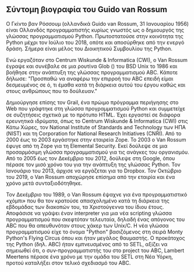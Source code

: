 ## Σύντομη βιογραφία του Guido van Rossum

Ο Γκίντο βαν Ρόσσουμ (ολλανδικά Guido van Rossum, 31 Ιανουαρίου 1956) είναι Ολλανδός προγραμματιστής κυρίως γνωστός ως ο δημιουργός της γλώσσας προγραμματισμού Python. Πρωτοστατούσε στην κοινότητα της Python μέχρι τον Ιούλιο του 2018, οπότε και αποσύρθηκε από την ενεργό δράση. Σήμερα είναι μέλος του Διοικητικού Συμβουλίου της Python.

Ενώ εργαζόταν στο Centrum Wiskunde & Informatica (CWI), ο Van Rossum έγραψε και συνέβαλε σε μια ρουτίνα Glob () του BSD Unix το 1986 και βοήθησε στην ανάπτυξη της γλώσσας προγραμματισμού ABC. Κάποτε δήλωσε: "Προσπαθώ να αναφέρω την επιρροή του ABC επειδή είμαι δεσμευμένος σε ό, τι έμαθα κατά τη διάρκεια αυτού του έργου καθώς και στους ανθρώπους που το δούλευαν." 

Δημιούργησε επίσης τον Grail, ένα πρώιμο πρόγραμμα περιήγησης στο Web που γράφτηκε στη γλώσσα προγραμματισμού Python και συμμετείχε σε συζητήσεις σχετικά με το πρότυπο HTML. Έχει εργαστεί σε διάφορα ερευνητικά ιδρύματα, όπως το Centrum Wiskunde & Informatica (CWI) στις Κάτω Χώρες, τον National Institute of Standards and Technology των ΗΠΑ (NIST) και τη Corporation for National Research Initiatives (CNRI). Από το 2000 έως το 2003 εργάστηκε στην εταιρεία Zope. Το 2003 ο Van Rossum έφυγε από τη Zope για τη  Elemental Security. Εκεί δούλεψε σε μια προσαρμόσιμη γλώσσα προγραμματισμού για τις ανάγκες του  οργανισμόυ. Από το 2005 έως τον Δεκέμβριο του 2012, δούλεψε στη Google, όπου πέρασε τον μισό χρόνο του για την ανάπτυξη της γλώσσας Python. Τον Ιανουάριο του 2013, άρχισε να εργάζεται για το Dropbox. Τον Οκτώβριο του 2019, ο Van Rossum αποχώρησε επίσημα από την εταιρία και ένα χρόνο μετά συνταξιοδότηθηκε.

Τον Δεκέμβριο του 1989, ο Van Rossum έψαχνε για ένα προγραμματιστικό «χόμπι» που θα τον κρατούσε απασχολημένο κατά τη διάρκεια της εβδομάδας των διακοπών του, τα Χριστούγεννα του ίδιου έτους. Αποφάσισε να γράψει έναν interpreter για μια νέα scripting γλώσσα προγραμματισμού που σκεφτόταν τελευταία, δηλαδή ένας απόγονος του ABC που θα απευθυνόταν στους χάκερ των Unix/C. Η νέα γλώσσα προγραμματισμού είχε το όνομα "Python" βασιζόμενος στη σειρά Monty Python's Flying Circus όπου και ήταν μεγάλος θαυμαστής. Ο προκάτοχος της Python (δηλ. ABC) ήταν εμπνευσμένος από το SETL, αξίζει να σημειωθεί ότι, ο συν-προγραμματιστής του στο project του ABC, Lambert Meertens πέρασε ένα χρόνο με την ομάδα του SETL στη Νέα Υόρκη, προτού καταλήξει στον τελικό σχεδιασμό του ABC.
